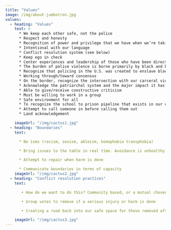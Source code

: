```yaml
---
title: "Values"
image: /img/about-jumbotron.jpg
values:
  - heading: "Values"
    text: >
      * We keep each other safe, not the police
      * Respect and honesty 
      * Recognition of power and privilege that we have when we’re taking/making space 
      * Intentional with our language
      * Conflict resolution system (see below)
      * Keep ego in check
      * Center experiences and leadership of those who have been directly affected by police violence and the carceral state.
      * The burden of police violence is borne primarily by black and brown communities. We will strive to fight racism, particularly anti-black racism, in all work that we do.
      * Recognize that policing in the U.S. was created to enslave black people and persists to criminalize poor communities of color and protect capital.  
      * Working through/toward consensus
      * On the border, recognize the intersection with our carceral violent immigration system. Divesting from LE means divesting from all forms of law enforcement. This fight is also against the border wall and against the criminalization of immigrants, #nooneisillegal
      * Acknowledge the patriarchal system and the major impact it has on women (especially WOC) & the lgbtq+ community mental health and leadership opportunities/development 
      * Able to give/receive constructive criticism
      * Must be willing to work in a group
      * Safe environment for all 
      * To recognize the school to prison pipeline that exists in our communities, and how the youth in our communities are criminalized  
      * Attempt to call someone in before calling them out
      * Land acknowledgement

    imageUrl: "/img/cactus1.jpg"
  - heading: "Boundaries"
    text:

      * No isms (racism, sexism, ableism, homophobia transphobia)

      * Bring issues to the table in real time. Avoidance is unhealthy and can lead micro aggression towards the person who caused the harm

      * Attempt to repair when harm is done

      * Communicate boundaries in terms of capacity
    imageUrl: "/img/cactus2.jpg"
  - heading: "Conflict resolution practices"
    text:

       • How do we want to do this? Community based, or a mutual chosen mediator to hear both parties? Other ideas?

       • Group votes to remove if a serious injury or harm is done

       • Creating a road back into our safe space for those removed after harm had been done.

    imageUrl: "/img/cactus3.jpg"
---
```

